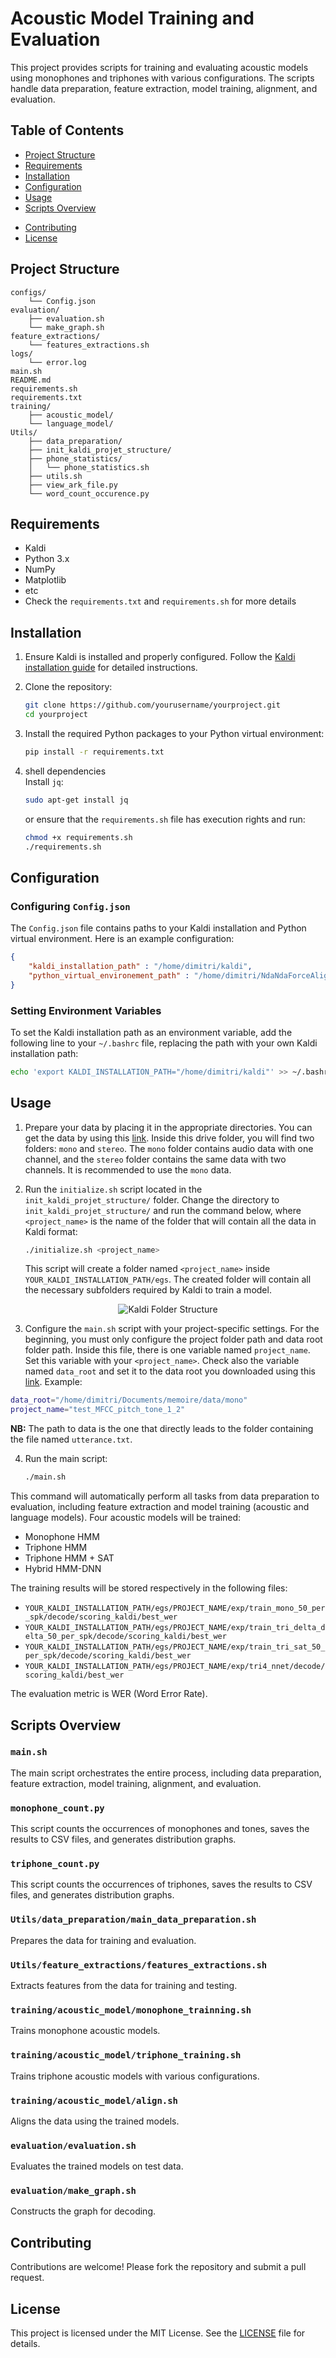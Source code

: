 # Acoustic Model Training and Evaluation

This project provides scripts for training and evaluating acoustic models using monophones and triphones with various configurations. The scripts handle data preparation, feature extraction, model training, alignment, and evaluation.

## Table of Contents

- [Project Structure](#project-structure)
- [Requirements](#requirements)
- [Installation](#installation)
- [Configuration](#configuration)
- [Usage](#usage)
- [Scripts Overview](#scripts-overview)
<!-- - [Configuration](#Configuration) -->
- [Contributing](#contributing)
- [License](#license)

## Project Structure
```
configs/
    └── Config.json
evaluation/
    ├── evaluation.sh
    └── make_graph.sh
feature_extractions/
    └── features_extractions.sh
logs/
    └── error.log
main.sh
README.md
requirements.sh
requirements.txt
training/
    ├── acoustic_model/
    └── language_model/
Utils/
    ├── data_preparation/
    ├── init_kaldi_projet_structure/
    ├── phone_statistics/
    │   └── phone_statistics.sh
    ├── utils.sh
    ├── view_ark_file.py
    └── word_count_occurence.py
```

## Requirements

- Kaldi
- Python 3.x
- NumPy
- Matplotlib
- etc
- Check the `requirements.txt` and `requirements.sh` for more details


## Installation
1. Ensure Kaldi is installed and properly configured. Follow the [Kaldi installation guide](http://kaldi-asr.org/doc/install.html) for detailed instructions.

2. Clone the repository:
    ```sh
    git clone https://github.com/yourusername/yourproject.git
    cd yourproject
    ```

3. Install the required Python packages to your Python virtual environment:
    ```sh
    pip install -r requirements.txt
    ```
 
3. shell dependencies  
    Install `jq`:
    ```sh
    sudo apt-get install jq
    ```
    or ensure that the `requirements.sh` file has execution rights and run:
    ```sh
    chmod +x requirements.sh
    ./requirements.sh
    ```


## Configuration

### Configuring `Config.json`

The `Config.json` file contains paths to your Kaldi installation and Python virtual environment. Here is an example configuration:

```json
{
    "kaldi_installation_path" : "/home/dimitri/kaldi",
    "python_virtual_environement_path" : "/home/dimitri/NdaNdaForceAligner/myvenv"
}
```

### Setting Environment Variables

To set the Kaldi installation path as an environment variable, add the following line to your `~/.bashrc` file, replacing the path with your own Kaldi installation path:

```sh
echo 'export KALDI_INSTALLATION_PATH="/home/dimitri/kaldi"' >> ~/.bashrc
```

## Usage

1. Prepare your data by placing it in the appropriate directories. You can get the data by using this [link](https://drive.google.com/drive/folders/1tY8o_-wLLheOs6_wHTcrOhRNXHpD0dI0?usp=drive_link). Inside this drive folder, you will find two folders: `mono` and `stereo`. The `mono` folder contains audio data with one channel, and the `stereo` folder contains the same data with two channels. It is recommended to use the `mono` data.
2. Run the `initialize.sh` script located in the `init_kaldi_projet_structure/` folder. Change the directory to `init_kaldi_projet_structure/` and run the command below, where `<project_name>` is the name of the folder that will contain all the data in Kaldi format:

    ```sh
    ./initialize.sh <project_name>
    ```

    This script will create a folder named `<project_name>` inside `YOUR_KALDI_INSTALLATION_PATH/egs`. The created folder will contain all the necessary subfolders required by Kaldi to train a model.
<p align="center">
    <img src="https://www.researchgate.net/publication/344438159/figure/fig24/AS:962084204474369@1606390157352/Figure-E1-summarizes-the-standard-files-and-directories-of-a-custom-Kaldi-project.png" alt="Kaldi Folder Structure">
</p>

3. Configure the `main.sh` script with your project-specific settings. For the beginning, you must only configure the project folder path and data root folder path. Inside this file, there is one variable named `project_name`. Set this variable with your `<project_name>`. Check also the variable named `data_root` and set it to the data root you downloaded using this [link](https://drive.google.com/drive/folders/1tY8o_-wLLheOs6_wHTcrOhRNXHpD0dI0?usp=drive_link). Example:

```sh
data_root="/home/dimitri/Documents/memoire/data/mono"
project_name="test_MFCC_pitch_tone_1_2"
```

**NB:** The path to data is the one that directly leads to the folder containing the file named `utterance.txt`.

4. Run the main script:
    ```sh
    ./main.sh
    ```
This command will automatically perform all tasks from data preparation to evaluation, including feature extraction and model training (acoustic and language models). Four acoustic models will be trained:
- Monophone HMM
- Triphone HMM
- Triphone HMM + SAT
- Hybrid HMM-DNN

The training results will be stored respectively in the following files:
- `YOUR_KALDI_INSTALLATION_PATH/egs/PROJECT_NAME/exp/train_mono_50_per_spk/decode/scoring_kaldi/best_wer`
- `YOUR_KALDI_INSTALLATION_PATH/egs/PROJECT_NAME/exp/train_tri_delta_delta_50_per_spk/decode/scoring_kaldi/best_wer`
- `YOUR_KALDI_INSTALLATION_PATH/egs/PROJECT_NAME/exp/train_tri_sat_50_per_spk/decode/scoring_kaldi/best_wer`
- `YOUR_KALDI_INSTALLATION_PATH/egs/PROJECT_NAME/exp/tri4_nnet/decode/scoring_kaldi/best_wer`

The evaluation metric is WER (Word Error Rate).
## Scripts Overview

### `main.sh`

The main script orchestrates the entire process, including data preparation, feature extraction, model training, alignment, and evaluation.

### `monophone_count.py`

This script counts the occurrences of monophones and tones, saves the results to CSV files, and generates distribution graphs.

### `triphone_count.py`

This script counts the occurrences of triphones, saves the results to CSV files, and generates distribution graphs.

### `Utils/data_preparation/main_data_preparation.sh`

Prepares the data for training and evaluation.

### `Utils/feature_extractions/features_extractions.sh`

Extracts features from the data for training and testing.

### `training/acoustic_model/monophone_trainning.sh`

Trains monophone acoustic models.

### `training/acoustic_model/triphone_training.sh`

Trains triphone acoustic models with various configurations.

### `training/acoustic_model/align.sh`

Aligns the data using the trained models.

### `evaluation/evaluation.sh`

Evaluates the trained models on test data.

### `evaluation/make_graph.sh`

Constructs the graph for decoding.

<!-- ## Configuration

The `main.sh` script contains several configuration options, such as:

- `project_name`: Name of the project.
- `data_root`: Root directory for the data.
- `nbr_job_feature_extraction`: Number of jobs for feature extraction.
- `nbr_job_trainning`: Number of jobs for training.
- `trainning_type`: Type of training to perform (1-5). -->

## Contributing

Contributions are welcome! Please fork the repository and submit a pull request.

## License

This project is licensed under the MIT License. See the [LICENSE](LICENSE) file for details.